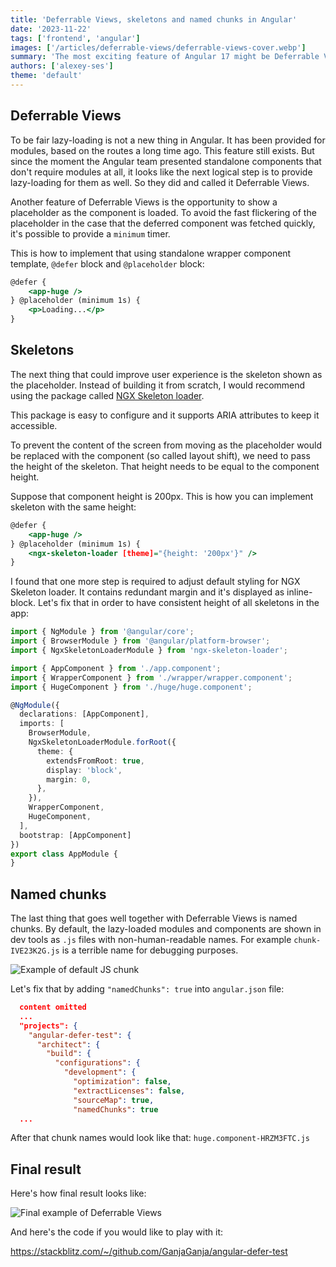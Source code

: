 ```yaml
---
title: 'Deferrable Views, skeletons and named chunks in Angular'
date: '2023-11-22'
tags: ['frontend', 'angular']
images: ['/articles/deferrable-views/deferrable-views-cover.webp']
summary: 'The most exciting feature of Angular 17 might be Deferrable Views. It makes it possible to lazy load specific Angular standalone components or show a placeholder as the component is loading. It seems like this feature should go well with Skeletons. Stay around to find out.'
authors: ['alexey-ses']
theme: 'default'
---
```


## Deferrable Views

To be fair lazy-loading is not a new thing in Angular. It has been provided for modules, based on the routes a long time ago. This feature still exists. But since the moment the Angular team presented standalone components that don't require modules at all, it looks like the next logical step is to provide lazy-loading for them as well. So they did and called it Deferrable Views.

Another feature of Deferrable Views is the opportunity to show a placeholder as the component is loaded. To avoid the fast flickering of the placeholder in the case that the deferred component was fetched quickly, it's possible to provide a `minimum` timer.

This is how to implement that using standalone wrapper component template, `@defer` block and `@placeholder` block:

```typescript:wrapper.component.html
@defer {
    <app-huge />
} @placeholder (minimum 1s) {
    <p>Loading...</p>
}
```

## Skeletons

The next thing that could improve user experience is the skeleton shown as the placeholder. Instead of building it from scratch, I would recommend using the package called [NGX Skeleton loader](https://github.com/willmendesneto/ngx-skeleton-loader).

This package is easy to configure and it supports ARIA attributes to keep it accessible.

To prevent the content of the screen from moving as the placeholder would be replaced with the component (so called layout shift), we need to pass the height of the skeleton. That height needs to be equal to the component height.

Suppose that component height is 200px. This is how you can implement skeleton with the same height:

```typescript:wrapper.component.html {4}
@defer {
    <app-huge />
} @placeholder (minimum 1s) {
    <ngx-skeleton-loader [theme]="{height: '200px'}" />
}
```

I found that one more step is required to adjust default styling for NGX Skeleton loader. It contains redundant margin and it's displayed as inline-block. Let's fix that in order to have consistent height of all skeletons in the app:

```typescript:app.module.ts {13-19}
import { NgModule } from '@angular/core';
import { BrowserModule } from '@angular/platform-browser';
import { NgxSkeletonLoaderModule } from 'ngx-skeleton-loader';

import { AppComponent } from './app.component';
import { WrapperComponent } from './wrapper/wrapper.component';
import { HugeComponent } from './huge/huge.component';

@NgModule({
  declarations: [AppComponent],
  imports: [
    BrowserModule,
    NgxSkeletonLoaderModule.forRoot({
      theme: {
        extendsFromRoot: true,
        display: 'block',
        margin: 0,
      },
    }),
    WrapperComponent,
    HugeComponent,
  ],
  bootstrap: [AppComponent]
})
export class AppModule {
}

```

## Named chunks

The last thing that goes well together with Deferrable Views is named chunks. By default, the lazy-loaded modules and components are shown in dev tools as `.js` files with non-human-readable names. For example `chunk-IVE23K2G.js` is a terrible name for debugging purposes.

![Example of default JS chunk](/articles/deferrable-views/deferrable-views-default-js-chunks.gif)

Let's fix that by adding `"namedChunks": true` into `angular.json` file:

```typescript:angular.json {12}
  content omitted
  ...
  "projects": {
    "angular-defer-test": {
      "architect": {
        "build": {
          "configurations": {
            "development": {
              "optimization": false,
              "extractLicenses": false,
              "sourceMap": true,
              "namedChunks": true
  ...

```

After that chunk names would look like that: `huge.component-HRZM3FTC.js`

## Final result

Here's how final result looks like:

![Final example of Deferrable Views](/articles/deferrable-views/deferrable-views-final-example.gif)

And here's the code if you would like to play with it:

https://stackblitz.com/~/github.com/GanjaGanja/angular-defer-test
